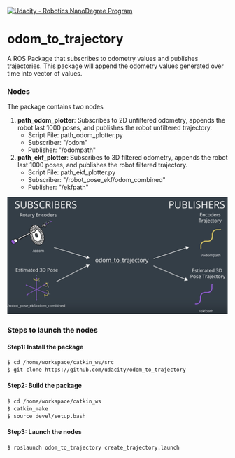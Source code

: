 [![Udacity - Robotics NanoDegree Program](https://s3-us-west-1.amazonaws.com/udacity-robotics/Extra+Images/RoboND_flag.png)](https://www.udacity.com/robotics)

# odom_to_trajectory
A ROS Package that subscribes to odometry values and publishes trajectories. This package will append the odometry values generated over time into vector of values. 

### Nodes
The package contains two nodes
1. **path_odom_plotter**: Subscribes to 2D unfiltered odometry, appends the robot last 1000 poses, and publishes the robot unfiltered trajectory.
      * Script File: path_odom_plotter.py
      * Subscriber: "/odom"
      * Publisher: "/odompath"
2. **path_ekf_plotter**: Subscribes to 3D filtered odometry, appends the robot last 1000 poses, and publishes the robot filtered trajectory.
      * Script File: path_ekf_plotter.py
      * Subscriber: "/robot_pose_ekf/odom_combined"
      * Publisher: "/ekfpath"

![alt text](Images/Output.png)
      
### Steps to launch the nodes
#### Step1: Install the package
```sh
$ cd /home/workspace/catkin_ws/src
$ git clone https://github.com/udacity/odom_to_trajectory
```
#### Step2: Build the package
```sh
$ cd /home/workspace/catkin_ws
$ catkin_make
$ source devel/setup.bash
```
#### Step3: Launch the nodes
```sh
$ roslaunch odom_to_trajectory create_trajectory.launch
```

